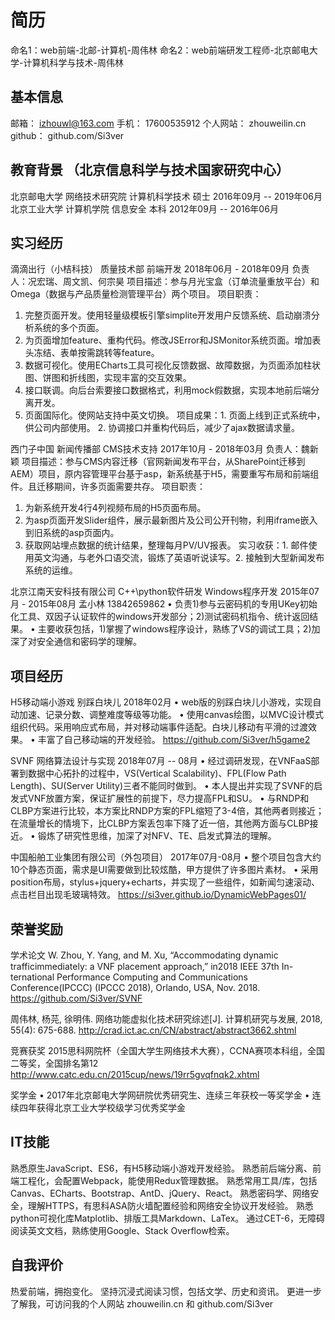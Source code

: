 # 简历
命名1：web前端-北邮-计算机-周伟林
命名2：web前端研发工程师-北京邮电大学-计算机科学与技术-周伟林

## 基本信息
邮箱：    izhouwl@163.com
手机：    17600535912
个人网站： zhouweilin.cn
github：  github.com/Si3ver

## 教育背景 （北京信息科学与技术国家研究中心）
北京邮电大学  网络技术研究院  计算机科学技术  硕士  2016年09月 -- 2019年06月 
北京工业大学  计算机学院      信息安全      本科  2012年09月 -- 2016年06月 

## 实习经历
滴滴出行（小桔科技）  质量技术部  前端开发  2018年06月 - 2018年09月 负责人：况宏瑞、周文凯、何宗昊
项目描述：参与月光宝盒（订单流量重放平台）和Omega（数据与产品质量检测管理平台）两个项目。
项目职责：
  1. 完整页面开发。使用轻量级模板引擎simplite开发用户反馈系统、启动崩溃分析系统的多个页面。
  2. 为页面增加feature、重构代码。修改JSError和JSMonitor系统页面。增加表头冻结、表单按需跳转等feature。
  3. 数据可视化。使用ECharts工具可视化反馈数据、故障数据，为页面添加柱状图、饼图和折线图，实现丰富的交互效果。
  4. 接口联调。向后台索要接口数据格式，利用mock假数据，实现本地前后端分离开发。
  5. 页面国际化。使网站支持中英文切换。
项目成果：1. 页面上线到正式系统中，供公司内部使用。 2. 协调接口并重构代码后，减少了ajax数据请求量。


西门子中国  新闻传播部  CMS技术支持  2017年10月 - 2018年03月 负责人：魏新颖
项目描述：参与CMS内容迁移（官网新闻发布平台，从SharePoint迁移到AEM）项目，原内容管理平台基于asp，新系统基于H5，需要重写布局和前端组件。且迁移期间，许多页面需要共存。
项目职责：
  1. 为新系统开发4行4列视频布局的H5页面布局。
  2. 为asp页面开发Slider组件，展示最新图片及公司公开刊物，利用iframe嵌入到旧系统的asp页面内。
  3. 获取网站埋点数据的统计结果，整理每月PV/UV报表。
实习收获：1. 邮件使用英文沟通，与老外口语交流，锻炼了英语听说读写。2. 接触到大型新闻发布系统的运维。


北京江南天安科技有限公司  C++\python软件研发 Windows程序开发  2015年07月 - 2015年08月 孟小林 13842659862
• 负责1)参与云密码机的专用UKey初始化工具、双因子认证软件的windows开发部分；2)测试密码机指令、统计返回结果。
• 主要收获包括，1)掌握了windows程序设计，熟练了VS的调试工具；2)加深了对安全通信和密码学的理解。


## 项目经历

H5移动端小游戏  别踩白块儿  2018年02月
• web版的别踩白块儿小游戏，实现自动加速、记录分数、调整难度等级等功能。
• 使用canvas绘图，以MVC设计模式组织代码。采用响应式布局，并对移动端事件适配。白块儿移动有平滑的过渡效果。
• 丰富了自己移动端的开发经验。
https://github.com/Si3ver/h5game2

SVNF  网络算法设计与实现  2018年07月 -- 08月
• 经过调研发现，在VNFaaS部署到数据中心拓扑的过程中，VS(Vertical Scalability)、FPL(Flow Path Length)、SU(Server Utility)三者不能同时做到。
• 本人提出并实现了SVNF的启发式VNF放置方案，保证扩展性的前提下，尽力提高FPL和SU。
• 与RNDP和CLBP方案进行比较，本方案比RNDP方案的FPL缩短了3-4倍，其他两者则接近；在流量增长的情境下，比CLBP方案丢包率下降了近一倍，其他两方面与CLBP接近。
• 锻炼了研究性思维，加深了对NFV、TE、启发式算法的理解。

中国船舶工业集团有限公司（外包项目） 2017年07月-08月
• 整个项目包含大约10个静态页面，需求是UI需要做到比较炫酷，甲方提供了许多图片素材。
• 采用position布局，stylus+jquery+echarts，并实现了一些组件，如新闻匀速滚动、点击栏目出现毛玻璃特效。
https://si3ver.github.io/DynamicWebPages01/

## 荣誉奖励
学术论文
W.  Zhou,  Y.  Yang,  and  M.  Xu,  “Accommodating  dynamic  trafficimmediately:  a  VNF  placement  approach,”  in2018 IEEE 37th In-ternational Performance Computing and Communications Conference(IPCCC) (IPCCC 2018), Orlando, USA, Nov. 2018.
https://github.com/Si3ver/SVNF

周伟林, 杨芫, 徐明伟. 网络功能虚拟化技术研究综述[J]. 计算机研究与发展, 2018, 55(4): 675-688.
http://crad.ict.ac.cn/CN/abstract/abstract3662.shtml

竞赛获奖
2015思科网院杯（全国大学生网络技术大赛），CCNA赛项本科组，全国二等奖，全国排名第12
http://www.catc.edu.cn/2015cup/news/19rr5gvqfnqk2.xhtml

奖学金
• 2017年北京邮电大学网研院优秀研究生、连续三年获校一等奖学金
• 连续四年获得北京工业大学校级学习优秀奖学金


## IT技能
熟悉原生JavaScript、ES6，有H5移动端小游戏开发经验。
熟悉前后端分离、前端工程化，会配置Webpack，能使用Redux管理数据。
熟悉常用工具/库，包括Canvas、ECharts、Bootstrap、AntD、jQuery、React。
熟悉密码学、网络安全，理解HTTPS，有思科ASA防火墙配置经验和网络安全协议开发经验。
熟悉python可视化库Matplotlib、排版工具Markdown、LaTex。
通过CET-6，无障碍阅读英文文档，熟练使用Google、Stack Overflow检索。


## 自我评价
热爱前端，拥抱变化。
坚持沉浸式阅读习惯，包括文学、历史和资讯。
更进一步了解我，可访问我的个人网站 zhouweilin.cn 和 github.com/Si3ver
